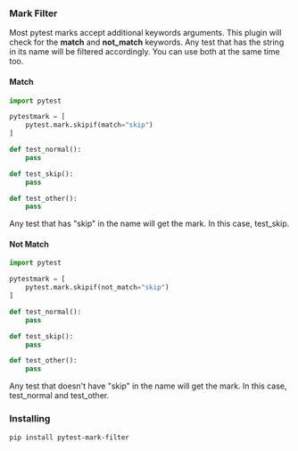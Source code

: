### Mark Filter


Most pytest marks accept additional keywords arguments. This plugin will check for the __match__ and __not_match__ keywords. Any test that has the string in its name will be filtered accordingly. You can use both at the same time too.

#### Match

```python
import pytest

pytestmark = [
    pytest.mark.skipif(match="skip")
]

def test_normal():
    pass

def test_skip():
    pass

def test_other():
    pass
```

Any test that has "skip" in the name will get the mark. In this case, test_skip.

#### Not Match

```python
import pytest

pytestmark = [
    pytest.mark.skipif(not_match="skip")
]

def test_normal():
    pass

def test_skip():
    pass

def test_other():
    pass
```

Any test that doesn't have "skip" in the name will get the mark. In this case, test_normal and test_other.

### Installing

```
pip install pytest-mark-filter
```
